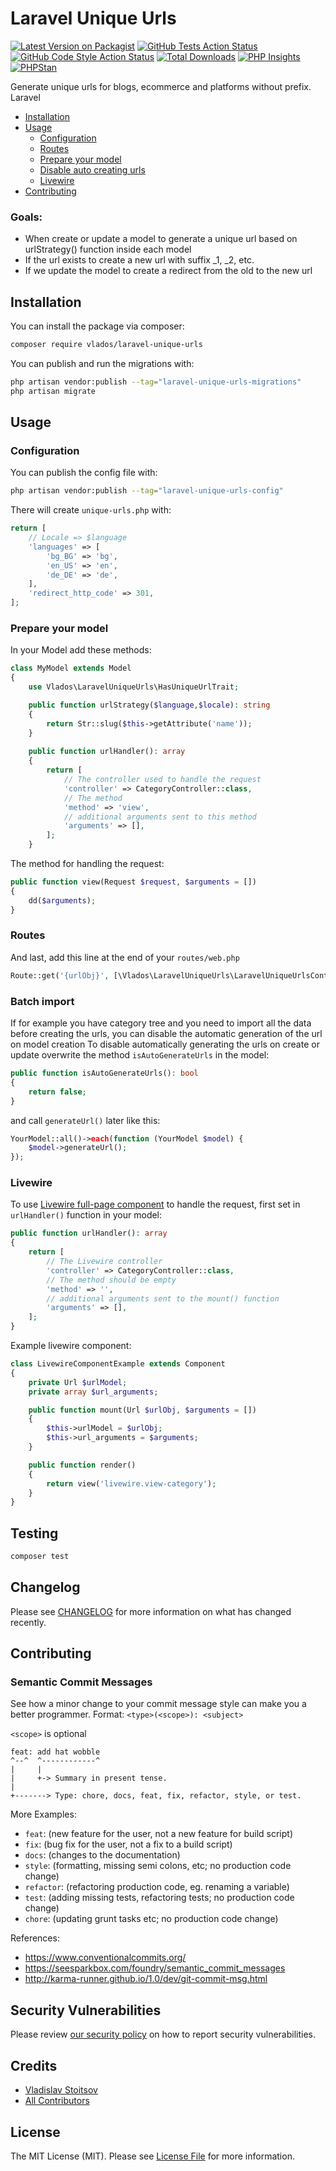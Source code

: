 # Laravel Unique Urls

[![Latest Version on Packagist](https://img.shields.io/packagist/v/vlados/laravel-unique-urls.svg?style=flat-square)](https://packagist.org/packages/vlados/laravel-unique-urls)
[![GitHub Tests Action Status](https://img.shields.io/github/workflow/status/vlados/laravel-unique-urls/run-tests?label=tests)](https://github.com/vlados/laravel-unique-urls/actions?query=workflow%3Arun-tests+branch%3Amain)
[![GitHub Code Style Action Status](https://img.shields.io/github/workflow/status/vlados/laravel-unique-urls/Check%20&%20fix%20styling?label=code%20style)](https://github.com/vlados/laravel-unique-urls/actions?query=workflow%3A"Check+%26+fix+styling"+branch%3Amain)
[![Total Downloads](https://img.shields.io/packagist/dt/vlados/laravel-unique-urls.svg?style=flat-square)](https://packagist.org/packages/vlados/laravel-unique-urls)
[![PHP Insights](https://github.com/vlados/laravel-unique-urls/actions/workflows/insights.yaml/badge.svg)](https://github.com/vlados/laravel-unique-urls/actions/workflows/insights.yaml)
[![PHPStan](https://github.com/vlados/laravel-unique-urls/actions/workflows/phpstan.yml/badge.svg)](https://github.com/vlados/laravel-unique-urls/actions/workflows/phpstan.yml)

Generate unique urls for blogs, ecommerce and platforms without prefix.
Laravel 

- [Installation](#installation)
- [Usage](#usage)
    - [Configuration](#configuration)
    - [Routes](#routes)
    - [Prepare your model](#prepare-your-model)
    - [Disable auto creating urls](#batch-import)
    - [Livewire](#livewire)
- [Contributing](#contributing)

### Goals:
- When create or update a model to generate a unique url based on urlStrategy() function inside each model
- If the url exists to create a new url with suffix _1, _2, etc.
- If we update the model to create a redirect from the old to the new url


## Installation

You can install the package via composer:

```bash
composer require vlados/laravel-unique-urls
```

You can publish and run the migrations with:

```bash
php artisan vendor:publish --tag="laravel-unique-urls-migrations"
php artisan migrate
```


## Usage

### Configuration
You can publish the config file with:
```bash
php artisan vendor:publish --tag="laravel-unique-urls-config"
```
There will create `unique-urls.php` with:
```php
return [
    // Locale => $language
    'languages' => [
        'bg_BG' => 'bg',
        'en_US' => 'en',
        'de_DE' => 'de',
    ],
    'redirect_http_code' => 301,
];
```

### Prepare your model
In your Model add these methods:
```php
class MyModel extends Model
{
    use Vlados\LaravelUniqueUrls\HasUniqueUrlTrait;

    public function urlStrategy($language,$locale): string
    {
        return Str::slug($this->getAttribute('name'));
    }
    
    public function urlHandler(): array
    {
        return [
            // The controller used to handle the request
            'controller' => CategoryController::class,
            // The method
            'method' => 'view',
            // additional arguments sent to this method
            'arguments' => [],
        ];
    }
```

The method for handling the request:
```php
public function view(Request $request, $arguments = [])
{
    dd($arguments);
}
```
### Routes
And last, add this line at the end of your `routes/web.php`

```php
Route::get('{urlObj}', [\Vlados\LaravelUniqueUrls\LaravelUniqueUrlsController::class, 'handleRequest'])->where('urlObj', '.*');
```
### Batch import
If for example you have category tree and you need to import all the data before creating the urls, you can disable the automatic generation of the url on model creation 
To disable automatically generating the urls on create or update overwrite the method `isAutoGenerateUrls` in the model:
```php
public function isAutoGenerateUrls(): bool
{
    return false;
}
```
and call `generateUrl()` later like this:
```php
YourModel::all()->each(function (YourModel $model) {
    $model->generateUrl();
});
```
### Livewire
To use [Livewire full-page component](https://laravel-livewire.com/docs/2.x/rendering-components#page-components) to handle the request, first set in `urlHandler()` function in your model:
```php
public function urlHandler(): array
{
    return [
        // The Livewire controller
        'controller' => CategoryController::class,
        // The method should be empty
        'method' => '',
        // additional arguments sent to the mount() function
        'arguments' => [],
    ];
}
```
Example livewire component:
```php
class LivewireComponentExample extends Component
{
    private Url $urlModel;
    private array $url_arguments;

    public function mount(Url $urlObj, $arguments = [])
    {
        $this->urlModel = $urlObj;
        $this->url_arguments = $arguments;
    }

    public function render()
    {
        return view('livewire.view-category');
    }
}

```

## Testing

```bash
composer test
```

## Changelog

Please see [CHANGELOG](CHANGELOG.md) for more information on what has changed recently.

## Contributing

### Semantic Commit Messages

See how a minor change to your commit message style can make you a better programmer.
Format: `<type>(<scope>): <subject>`

`<scope>` is optional

```
feat: add hat wobble
^--^  ^------------^
|     |
|     +-> Summary in present tense.
|
+-------> Type: chore, docs, feat, fix, refactor, style, or test.
```

More Examples:

- `feat`: (new feature for the user, not a new feature for build script)
- `fix`: (bug fix for the user, not a fix to a build script)
- `docs`: (changes to the documentation)
- `style`: (formatting, missing semi colons, etc; no production code change)
- `refactor`: (refactoring production code, eg. renaming a variable)
- `test`: (adding missing tests, refactoring tests; no production code change)
- `chore`: (updating grunt tasks etc; no production code change)

References:

- https://www.conventionalcommits.org/
- https://seesparkbox.com/foundry/semantic_commit_messages
- http://karma-runner.github.io/1.0/dev/git-commit-msg.html
## Security Vulnerabilities

Please review [our security policy](../../security/policy) on how to report security vulnerabilities.

## Credits

- [Vladislav Stoitsov](https://github.com/vlados)
- [All Contributors](../../contributors)

## License

The MIT License (MIT). Please see [License File](LICENSE.md) for more information.
